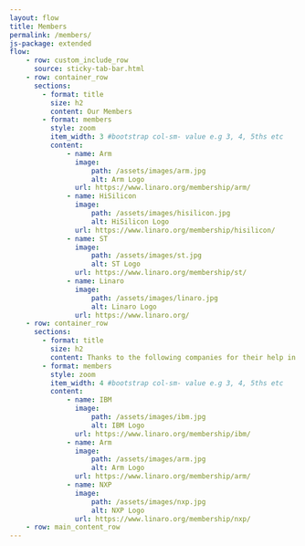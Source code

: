 ```yaml
---
layout: flow
title: Members
permalink: /members/
js-package: extended
flow:
    - row: custom_include_row
      source: sticky-tab-bar.html
    - row: container_row
      sections:
        - format: title
          size: h2
          content: Our Members
        - format: members
          style: zoom
          item_width: 3 #bootstrap col-sm- value e.g 3, 4, 5ths etc
          content: 
              - name: Arm
                image:
                    path: /assets/images/arm.jpg
                    alt: Arm Logo
                url: https://www.linaro.org/membership/arm/
              - name: HiSilicon
                image:
                    path: /assets/images/hisilicon.jpg
                    alt: HiSilicon Logo
                url: https://www.linaro.org/membership/hisilicon/
              - name: ST
                image:
                    path: /assets/images/st.jpg
                    alt: ST Logo
                url: https://www.linaro.org/membership/st/
              - name: Linaro
                image:
                    path: /assets/images/linaro.jpg
                    alt: Linaro Logo
                url: https://www.linaro.org/
    - row: container_row
      sections:
        - format: title
          size: h2
          content: Thanks to the following companies for their help in establishing devicetree.org
        - format: members
          style: zoom
          item_width: 4 #bootstrap col-sm- value e.g 3, 4, 5ths etc
          content: 
              - name: IBM
                image:
                    path: /assets/images/ibm.jpg
                    alt: IBM Logo
                url: https://www.linaro.org/membership/ibm/
              - name: Arm
                image:
                    path: /assets/images/arm.jpg
                    alt: Arm Logo
                url: https://www.linaro.org/membership/arm/
              - name: NXP
                image:
                    path: /assets/images/nxp.jpg
                    alt: NXP Logo
                url: https://www.linaro.org/membership/nxp/
    - row: main_content_row
---
```

